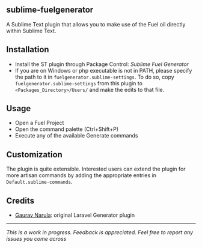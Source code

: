 ## sublime-fuelgenerator

A Sublime Text plugin that allows you to make use of the Fuel oil directly within Sublime Text.

## Installation

* Install the ST plugin through Package Control: *Sublime Fuel Generator*
* If you are on Windows or php executable is not in PATH, please specify the path to it in `fuelgenerator.sublime-settings`. To do so, copy `fuelgenerator.sublime-settings` from this
plugin to `<Packages_Directory>/Users/` and make the edits to that file.

## Usage

* Open a Fuel Project
* Open the command palette (Ctrl+Shift+P)
* Execute any of the available Generate commands


## Customization

The plugin is quite extensible. Interested users can extend the plugin for more
artisan commands by adding the appropriate entries in
`Default.sublime-commands`.

## Credits

* [Gaurav Narula](https://github.com/gnarula): original Laravel Generator plugin

***

*This is a work in progress. Feedback is appreciated. Feel free to report any
issues you come across*
